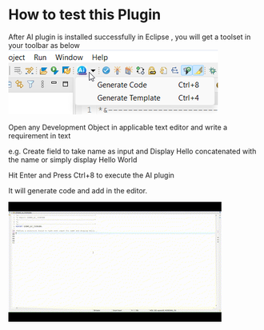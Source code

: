 # How to test this Plugin
After AI plugin is installed successfully in Eclipse , you will get a toolset in your toolbar as below
<img src="/images/aidt_plugin_menu.png" />

Open any Development Object in applicable text editor and write a requirement in text

e.g. Create field to take name as input and Display Hello concatenated with the name or simply display Hello World

Hit Enter and Press Ctrl+8 to execute the AI plugin

It will generate code and add in the editor.


<img src="/images/HelloWorldDemo.gif" />

